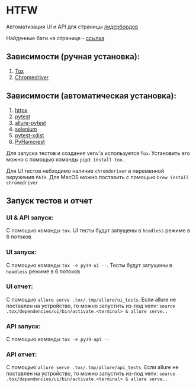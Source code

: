 # HTFW

Автоматизация UI и API для страницы [лидербордов](https://ru.wotblitz.com/ru/clans-leaderboard/)

Найденные баги на странице - [ссылка](https://github.com/VladimirPodolyan/HTFW/issues)

## Зависимости (ручная установка):
1. [Tox](https://pypi.org/project/tox/)
2. [Chromedriver](https://chromedriver.chromium.org/)

## Зависимости (автоматическая установка):
1. [httpx](https://pypi.org/project/httpx/)
2. [pytest](https://pypi.org/project/pytest/)
3. [allure-pytest](https://pypi.org/project/allure-pytest/)
4. [selenium](https://pypi.org/project/selenium/)
5. [pytest-xdist](https://pypi.org/project/pytest-xdist/)
6. [PyHamcrest](https://pypi.org/project/PyHamcrest/)

Для запуска тестов и создания venv'a используется `Tox`. Установить его можно с помощью команды `pip3 install tox`.

Для UI тестов небходимо наличие `chromderiver` в  переменной окружения `PATH`. 
Для MacOS можно поставить с помощью `brew install chromedriver` 


## Запуск тестов и отчет


### UI & API запуск:
С помощью команды `tox`. UI тесты будут запущены в `headless` режиме в 6 потоков


### UI запуск:
С помощью команды `tox -e py39-ui --`. Тесты будут запущены в `headless` режиме в 6 потоков

### UI отчет:
C помощью `allure serve .tox/.tmp/allure/ui_tests`. Если allure не поставлен на устройство,
то можно запустить из-под venv: `source .tox/dependencies/ui/bin/activate.<terminal> & allure serve..`


### API запуск:
С помощью команды `tox -e py39-api --`

### API отчет:
C помощью `allure serve .tox/.tmp/allure/api_tests`. Если allure не поставлен на устройство,
то можно запустить из-под venv: `source .tox/dependencies/ui/bin/activate.<terminal> & allure serve..`
